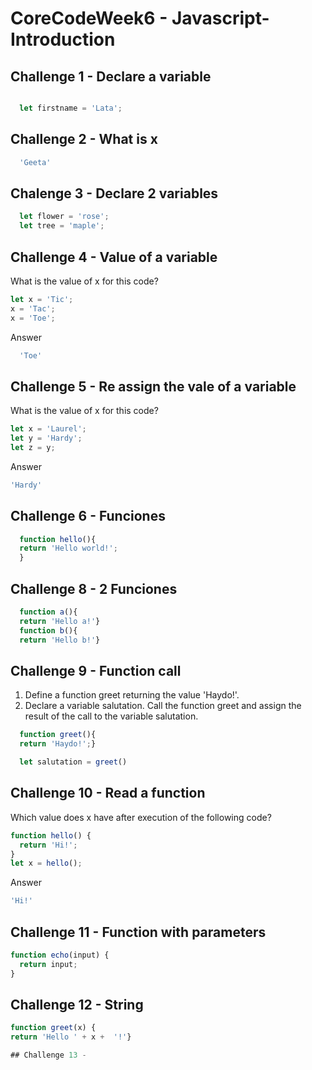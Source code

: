 # CoreCodeWeek6 - Javascript-Introduction

## Challenge 1 - Declare a variable

``` Javascript 

  let firstname = 'Lata';
```
  
## Challenge 2 - What is x

``` Javascript 
  'Geeta'
```

## Chalenge 3 - Declare 2 variables

``` Javascript 
  let flower = 'rose';
  let tree = 'maple';
```

## Challenge 4 - Value of a variable

What is the value of x for this code?
``` Javascript
let x = 'Tic';
x = 'Tac';
x = 'Toe';
```

Answer
``` Javascript 
  'Toe'
```

## Challenge 5 - Re assign the vale of a variable

What is the value of x for this code?
``` Javascript
let x = 'Laurel';
let y = 'Hardy';
let z = y;
```
Answer
``` Javascript
'Hardy'
```

## Challenge 6 - Funciones

``` Javascript
  function hello(){ 
  return 'Hello world!';
  }
```

## Challenge 8 - 2 Funciones

``` Javascript
  function a(){
  return 'Hello a!'}
  function b(){
  return 'Hello b!'}
```

## Challenge 9 - Function call
1. Define a function greet returning the value 'Haydo!'.
2. Declare a variable salutation. Call the function greet and assign the result of the call to the variable salutation.

``` Javascript 
  function greet(){
  return 'Haydo!';}

  let salutation = greet()
```

## Challenge 10 - Read a function

Which value does x have after execution of the following code?
``` Javascript 
function hello() {
  return 'Hi!';
}
let x = hello();
```

Answer
``` Javascript 
'Hi!'
```

## Challenge 11 - Function with parameters
``` Javascript
function echo(input) {
  return input;
}
```

## Challenge 12 - String

``` Javascript
function greet(x) {
return 'Hello ' + x +  '!'}

## Challenge 13 - 
```
